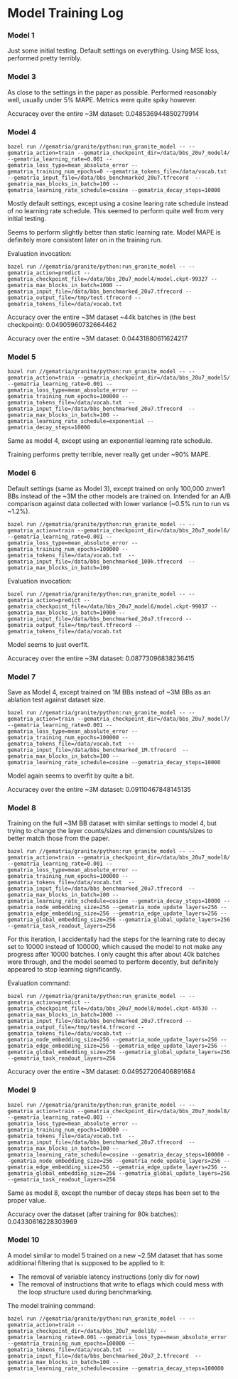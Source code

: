 # Model Training Log

### Model 1

Just some initial testing. Default settings on everything. Using MSE loss,
performed pretty terribly.

### Model 3

As close to the settings in the paper as possible. Performed reasonably well,
usually under 5% MAPE. Metrics were quite spiky however.

Accuracey over the entire ~3M dataset: 0.048536944850279914

### Model 4

```
bazel run //gematria/granite/python:run_granite_model -- --gematria_action=train --gematria_checkpoint_dir=/data/bbs_20u7_model4/ --gematria_learning_rate=0.001 --gematria_loss_type=mean_absolute_error --gematria_training_num_epochs=0 --gematria_tokens_file=/data/vocab.txt  --gematria_input_file=/data/bbs_benchmarked_20u7.tfrecord  --gematria_max_blocks_in_batch=100 --gematria_learning_rate_schedule=cosine --gematria_decay_steps=10000
```

Mostly default settings, except using a cosine learing rate schedule instead of
no learning rate schedule. This seemed to perform quite well from very initial
testing.

Seems to perform slightly better than static learning rate. Model MAPE is definitely
more consistent later on in the training run.

Evaluation invocation:
```
bazel run //gematria/granite/python:run_granite_model -- --gematria_action=predict --gematria_checkpoint_file=/data/bbs_20u7_model4/model.ckpt-99327 --gematria_max_blocks_in_batch=1000 --gematria_input_file=/data/bbs_benchmarked_20u7.tfrecord --gematria_output_file=/tmp/test.tfrecord --gematria_tokens_file=/data/vocab.txt
```

Accuracy over the entire ~3M dataset ~44k batches in (the best checkpoint): 0.04905960732664462

Accuracy over the entire ~3M dataset: 0.04431880611624217

### Model 5

```
bazel run //gematria/granite/python:run_granite_model -- --gematria_action=train --gematria_checkpoint_dir=/data/bbs_20u7_model5/ --gematria_learning_rate=0.001 --gematria_loss_type=mean_absolute_error --gematria_training_num_epochs=100000 --gematria_tokens_file=/data/vocab.txt  --gematria_input_file=/data/bbs_benchmarked_20u7.tfrecord  --gematria_max_blocks_in_batch=100 --gematria_learning_rate_schedule=exponential --gematria_decay_steps=10000
```

Same as model 4, except using an exponential learning rate schedule.

Training performs pretty terrible, never really get under ~90% MAPE.

### Model 6

Default settings (same as Model 3), except trained on only 100,000 znver1 BBs
instead of the ~3M the other models are trained on. Intended for an A/B
comparison against data collected with lower variance (~0.5% run to run vs
~1.2%).

```
bazel run //gematria/granite/python:run_granite_model -- --gematria_action=train --gematria_checkpoint_dir=/data/bbs_20u7_model6/ --gematria_learning_rate=0.001 --gematria_loss_type=mean_absolute_error --gematria_training_num_epochs=100000 --gematria_tokens_file=/data/vocab.txt  --gematria_input_file=/data/bbs_benchmarked_100k.tfrecord  --gematria_max_blocks_in_batch=100
```

Evaluation invocation:

```
bazel run //gematria/granite/python:run_granite_model -- --gematria_action=predict --gematria_checkpoint_file=/data/bbs_20u7_model6/model.ckpt-99037 --gematria_max_blocks_in_batch=10000 --gematria_input_file=/data/bbs_benchmarked_20u7.tfrecord --gematria_output_file=/tmp/test.tfrecord --gematria_tokens_file=/data/vocab.txt
```

Model seems to just overfit.

Accuracey over the entire ~3M dataset: 0.08773096838236415

### Model 7

Save as Model 4, except trained on 1M BBs instead of ~3M BBs as an ablation
test against dataset size.

```
bazel run //gematria/granite/python:run_granite_model -- --gematria_action=train --gematria_checkpoint_dir=/data/bbs_20u7_model7/ --gematria_learning_rate=0.001 --gematria_loss_type=mean_absolute_error --gematria_training_num_epochs=100000 --gematria_tokens_file=/data/vocab.txt  --gematria_input_file=/data/bbs_benchmarked_1M.tfrecord  --gematria_max_blocks_in_batch=100 --gematria_learning_rate_schedule=cosine --gematria_decay_steps=10000
```

Model again seems to overfit by quite a bit.

Accuracey over the entire ~3M dataset: 0.09110467848145135

### Model 8

Training on the full ~3M BB dataset with similar settings to model 4, but trying
to change the layer counts/sizes and dimension counts/sizes to better match those
from the paper.

```
bazel run //gematria/granite/python:run_granite_model -- --gematria_action=train --gematria_checkpoint_dir=/data/bbs_20u7_model8/ --gematria_learning_rate=0.001 --gematria_loss_type=mean_absolute_error --gematria_training_num_epochs=100000 --gematria_tokens_file=/data/vocab.txt  --gematria_input_file=/data/bbs_benchmarked_20u7.tfrecord  --gematria_max_blocks_in_batch=100 --gematria_learning_rate_schedule=cosine --gematria_decay_steps=10000 --gematria_node_embedding_size=256 --gematria_node_update_layers=256 --gematria_edge_embedding_size=256 --gematria_edge_update_layers=256 --gematria_global_embedding_size=256 --gematria_global_update_layers=256 --gematria_task_readout_layers=256
```

For this iteration, I accidentally had the steps for the learning rate to decay
set to 10000 instead of 100000, which caused the model to not make any progress
after 10000 batches. I only caught this after about 40k batches were through,
and the model seemed to perform decently, but definitely appeared to stop
learning significantly.

Evaluation command:
```
bazel run //gematria/granite/python:run_granite_model -- --gematria_action=predict --gematria_checkpoint_file=/data/bbs_20u7_model8/model.ckpt-44530 --gematria_max_blocks_in_batch=1000 --gematria_input_file=/data/bbs_benchmarked_20u7.tfrecord --gematria_output_file=/tmp/test4.tfrecord --gematria_tokens_file=/data/vocab.txt --gematria_node_embedding_size=256 --gematria_node_update_layers=256 --gematria_edge_embedding_size=256 --gematria_edge_update_layers=256 --gematria_global_embedding_size=256 --gematria_global_update_layers=256 --gematria_task_readout_layers=256
```

Accuracy over the entire ~3M dataset: 0.049527206406891684

### Model 9

```
bazel run //gematria/granite/python:run_granite_model -- --gematria_action=train --gematria_checkpoint_dir=/data/bbs_20u7_model8/ --gematria_learning_rate=0.001 --gematria_loss_type=mean_absolute_error --gematria_training_num_epochs=100000 --gematria_tokens_file=/data/vocab.txt  --gematria_input_file=/data/bbs_benchmarked_20u7.tfrecord  --gematria_max_blocks_in_batch=100 --gematria_learning_rate_schedule=cosine --gematria_decay_steps=100000 --gematria_node_embedding_size=256 --gematria_node_update_layers=256 --gematria_edge_embedding_size=256 --gematria_edge_update_layers=256 --gematria_global_embedding_size=256 --gematria_global_update_layers=256 --gematria_task_readout_layers=256
```

Same as model 8, except the number of decay steps has been set to the proper
value.

Accuracy over the dataset (after training for 80k batches): 0.04330616228303969

### Model 10

A model similar to model 5 trained on a new ~2.5M dataset that has some additional
filtering that is supposed to be applied to it:
* The removal of variable latency instructions (only div for now)
* The removal of instructions that write to eflags which could mess with the loop
structure used during benchmarking.

The model training command:
```
bazel run //gematria/granite/python:run_granite_model -- --gematria_action=train --gematria_checkpoint_dir=/data/bbs_20u7_model10/ --gematria_learning_rate=0.001 --gematria_loss_type=mean_absolute_error --gematria_training_num_epochs=100000 --gematria_tokens_file=/data/vocab.txt  --gematria_input_file=/data/bbs_benchmarked_20u7_2.tfrecord  --gematria_max_blocks_in_batch=100 --gematria_learning_rate_schedule=cosine --gematria_decay_steps=100000
```
